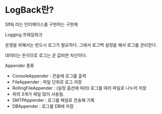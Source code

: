 # LogBack란?

Slf4j 라는 인터페이스를 구현하는 구현체

Logging 프레임워크

운영을 위해서는 반드시 로그가 필요하다. 그래서 로그백 설정을 해서 로그를 관리한다.

데이터는 돈이므로 로그는 곧 값비싼 자산이다.

Appender 종류
- ConsoleAppender : 콘솔에 로그를 출력
- FileAppender : 파일 단위로 로그 저장
- RollingFileAppender : (설정 옵션에 따라) 로그를 여러 파일로 나누어 저장
- 위의 3개가 제일 많이 사용됨.
- SMTPAppender : 로그를 메일로 전송해 기록
- DBAppender : 로그를 DB에 저장
